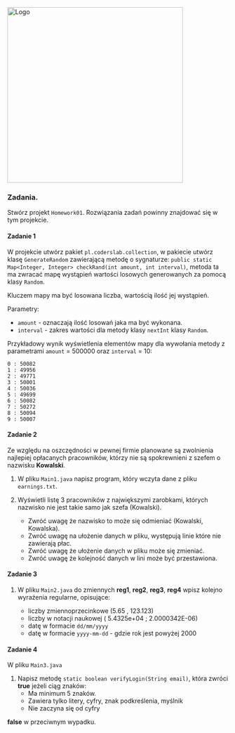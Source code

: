 <img alt="Logo" src="http://coderslab.pl/svg/logo-coderslab.svg" width="400">

### Zadania.

Stwórz projekt `Homework01`. Rozwiązania zadań powinny znajdować się w tym projekcie.


#### Zadanie 1
W projekcie utwórz pakiet `pl.coderslab.collection`, w pakiecie utwórz klasę `GenerateRandom` zawierającą metodę o sygnaturze:
`public static Map<Integer, Integer> checkRand(int amount, int interval)`, metoda ta ma zwracać mapę wystąpień wartości losowych generowanych za pomocą klasy `Random`.

Kluczem mapy ma być losowana liczba, wartością ilość jej wystąpień.

Parametry:
- `amount` - oznaczają ilość losowań jaka ma być wykonana.
- `interval` - zakres wartości dla metody klasy `nextInt` klasy `Random`.

Przykładowy wynik wyświetlenia elementów mapy dla wywołania metody z parametrami `amount` = 500000 oraz `interval` = 10:

````
0 : 50082
1 : 49956
2 : 49771
3 : 50001
4 : 50036
5 : 49699
6 : 50082
7 : 50272
8 : 50094
9 : 50007

````

#### Zadanie 2

Ze względu na oszczędności w pewnej firmie planowane są zwolnienia najlepiej opłacanych pracowników,
którzy nie są spokrewnieni z szefem o nazwisku **Kowalski**.

1. W pliku `Main1.java` napisz program, który wczyta dane z pliku `earnings.txt`.

2. Wyświetli listę 3 pracowników z największymi zarobkami, których nazwisko nie jest takie samo jak szefa (Kowalski).

    * Zwróć uwagę że nazwisko to może się odmieniać (Kowalski, Kowalska).
    * Zwróć uwagę na ułożenie danych w pliku, występują linie które nie zawierają płac.
    * Zwróć uwagę że ułożenie danych w pliku może się zmieniać.
    * Zwróć uwagę że kolejność danych w lini może być przestawiona.


#### Zadanie 3

1. W pliku `Main2.java` do zmiennych **reg1**, **reg2**, **reg3**, **reg4** wpisz kolejno wyrażenia regularne, opisujące:

    * liczby zmiennoprzecinkowe (5.65 , 123.123)
    * liczby w notacji naukowej ( 5.4325e+04 ; 2.0000342E-06)
    * datę w formacie `dd/mm/yyyy`
    * datę w formacie `yyyy-mm-dd` - gdzie rok jest powyżej 2000


#### Zadanie 4

W pliku `Main3.java`

1. Napisz metodę `static boolean verifyLogin(String email)`,
która zwróci **true** jeżeli ciąg znaków:
    * Ma minimum 5 znaków.
    * Zawiera tylko litery, cyfry, znak podkreślenia, myślnik
    * Nie zaczyna się od cyfry

**false** w przeciwnym wypadku.


